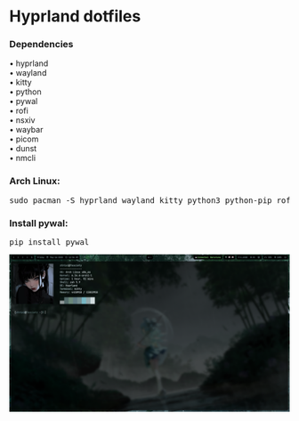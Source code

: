 <h1>Hyprland dotfiles</h1>
<h3>Dependencies</h3>
<p>
  • hyprland <br>
  • wayland <br>
  • kitty <br>
  • python <br>
  • pywal <br>
  • rofi <br>
  • nsxiv <br>
  • waybar <br>
  • picom <br>
  • dunst <br>
  • nmcli <br>
</p>
<h3>Arch Linux:</h3>
<pre>sudo pacman -S hyprland wayland kitty python3 python-pip rofi nsxiv waybar picom dunst nmcli</pre>

<h3>Install pywal:</h3>
<pre>pip install pywal</pre>

<img src="preview.png">

